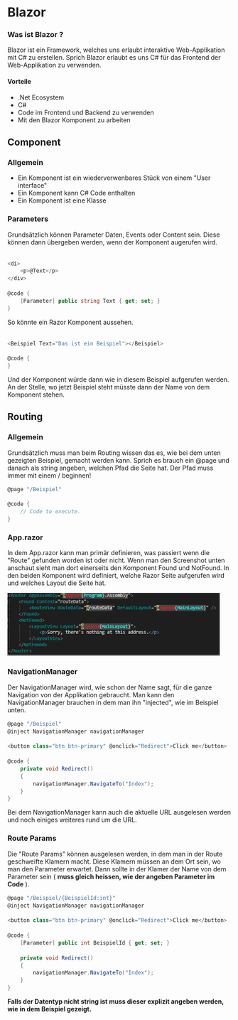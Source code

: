 # Blazor

### Was ist Blazor ?

Blazor ist ein Framework, welches uns erlaubt interaktive Web-Applikation mit C# zu erstellen.
Sprich Blazor erlaubt es uns C# für das Frontend der Web-Applikation zu verwenden.

#### Vorteile

- .Net Ecosystem
- C#
- Code im Frontend und Backend zu verwenden
- Mit den Blazor Komponent zu arbeiten

## Component

### Allgemein

- Ein Komponent ist ein wiederverwenbares Stück von einem "User interface"
- Ein Komponent kann C# Code enthalten
- Ein Komponent ist eine Klasse

### Parameters

Grundsätzlich können Parameter Daten, Events oder Content sein.
Diese können dann übergeben werden, wenn der Komponent augerufen wird.

```cs

<di>
	<p>@Text</p>
</div>

@code {
	[Parameter] public string Text { get; set; }
}
```
So könnte ein Razor Komponent aussehen.

```cs

<Beispiel Text="Das ist ein Beispiel"></Beispiel>

@code {
}
```
Und der Komponent würde dann wie in diesem Beispiel aufgerufen werden.
An der Stelle, wo jetzt Beispiel steht müsste dann der Name von dem Komponent stehen.

## Routing 

### Allgemein

Grundsätzlich muss man beim Routing wissen das es, wie bei dem unten gezeigten Beispiel, gemacht werden kann.
Sprich es brauch ein @page und danach als string angeben, welchen Pfad die Seite hat.
Der Pfad muss immer mit einem / beginnen!

```cs
@page "/Beispiel"

@code {
	// Code to execute.
}
```

### App.razor

In dem App.razor kann man primär definieren, was passiert wenn die "Route" gefunden worden ist oder nicht.
Wenn man den Screenshot unten anschaut sieht man dort einerseits den Komponent Found und NotFound.
In den beiden Komponent wird definiert, welche Razor Seite aufgerufen wird und welches Layout die Seite hat.

![Alt text](/Images/App.razor.png?raw=true "App.razor Datei")

### NavigationManager

Der NavigationManager wird, wie schon der Name sagt, für die ganze Navigation von der Applikation gebraucht.
Man kann den NavigationManager brauchen in dem man ihn "injected", wie im Beispiel unten.

```cs
@page "/Beispiel"
@inject NavigationManager navigationManager

<button class="btn btn-primary" @onclick="Redirect">Click me</button>

@code {
	private void Redirect()
	{
		navigationManager.NavigateTo("Index");
	}
}
```

Bei dem NavigationManager kann auch die aktuelle URL ausgelesen werden und noch einiges weiteres rund um die URL.

### Route Params

Die "Route Params" können ausgelesen werden, in dem man in der Route geschweifte Klamern macht.
Diese Klamern müssen an dem Ort sein, wo man den Parameter erwartet.
Dann sollte in der Klamer der Name von dem Parameter sein ( **muss gleich heissen, wie der angeben Parameter im Code** ).

```cs
@page "/Beispiel/{BeispielId:int}"
@inject NavigationManager navigationManager

<button class="btn btn-primary" @onclick="Redirect">Click me</button>

@code {
	[Parameter] public int BeispielId { get; set; }
	
	private void Redirect()
	{
		navigationManager.NavigateTo("Index");
	}
}
```

**Falls der Datentyp nicht string ist muss dieser explizit angeben werden, wie in dem Beispiel gezeigt.**


